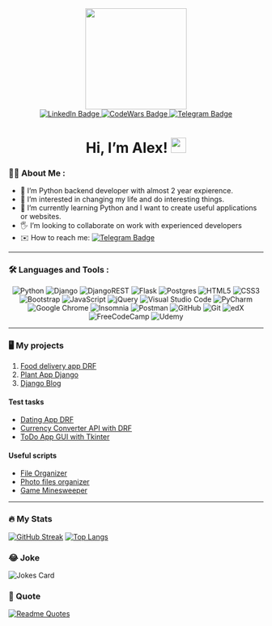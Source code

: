 <div id="header" align="center">
  <img src="https://media.giphy.com/media/SHjOSDkKZ18qOHA5B5/giphy.gif" width="200"/>
</div>

<div id="badges" align="center">
  <a href="https://www.linkedin.com/in/alexandrmiller/">
    <img src="https://img.shields.io/badge/LinkedIn-blue?style=for-the-badge&logo=linkedin&logoColor=white" alt="LinkedIn Badge"/>
  </a>
  <a href="https://www.codewars.com/users/AlexMiller_">
    <img src="https://img.shields.io/badge/CodeWars-orange?style=for-the-badge&logo=codewars&logoColor=white" alt="CodeWars Badge"/>
  </a>
  <a href="https://t.me/isalexornot">
    <img src="https://img.shields.io/badge/Telegram-blue?style=for-the-badge&logo=telegram&logoColor=white" alt="Telegram Badge"/>
  </a>
</div>


<div id="greeting" align="center">
  <h1>
    Hi, I’m Alex!
    <img src="https://media.giphy.com/media/iigp4VDyf5dCLRlGkm/giphy.gif" width="30px"/>
  </h1>
</div>


### :technologist: About Me :

- :slightly_smiling_face: I’m Python backend developer with almost 2 year expierence. 
- :dart: I’m interested in changing my life and do interesting things.
- :seedling: I’m currently learning Python and I want to create useful applications or websites.
- :raised_hand_with_fingers_splayed: I’m looking to collaborate on work with experienced developers 
- :envelope: How to reach me:  [![Telegram Badge](https://img.shields.io/badge/isalexornot-blue?style=flat&logo=Telegram&logoColor=white)](https://t.me/isalexornot)
---

### :hammer_and_wrench: Languages and Tools :
<div align="center">
  
  ![Python](https://img.shields.io/badge/Python-FFD43B?style=for-the-badge&logo=python&logoColor=blue)
  ![Django](https://img.shields.io/badge/django-%23092E20.svg?style=for-the-badge&logo=django&logoColor=white)
  ![DjangoREST](https://img.shields.io/badge/DJANGO-REST-ff1709?style=for-the-badge&logo=django&logoColor=white&color=ff1709&labelColor=gray)
  ![Flask](https://img.shields.io/badge/flask-%23000.svg?style=for-the-badge&logo=flask&logoColor=white)
  ![Postgres](https://img.shields.io/badge/postgres-%23316192.svg?style=for-the-badge&logo=postgresql&logoColor=white)
  ![HTML5](https://img.shields.io/badge/html5-%23E34F26.svg?style=for-the-badge&logo=html5&logoColor=white)
  ![CSS3](https://img.shields.io/badge/css3-%231572B6.svg?style=for-the-badge&logo=css3&logoColor=white)
  ![Bootstrap](https://img.shields.io/badge/bootstrap-%238511FA.svg?style=for-the-badge&logo=bootstrap&logoColor=white)
  ![JavaScript](https://img.shields.io/badge/JavaScript-F7DF1E?style=for-the-badge&logo=javascript&logoColor=black)
  ![jQuery](https://img.shields.io/badge/jquery-%230769AD.svg?style=for-the-badge&logo=jquery&logoColor=white)
  ![Visual Studio Code](https://img.shields.io/badge/Visual%20Studio%20Code-0078d7.svg?style=for-the-badge&logo=visual-studio-code&logoColor=white)
  ![PyCharm](https://img.shields.io/badge/pycharm-143?style=for-the-badge&logo=pycharm&logoColor=white&color=black&labelColor=green)
  ![Google Chrome](https://img.shields.io/badge/Google%20Chrome-4285F4?style=for-the-badge&logo=GoogleChrome&logoColor=white)
  ![Insomnia](https://img.shields.io/badge/Insomnia-black?style=for-the-badge&logo=insomnia&logoColor=5849BE)
  ![Postman](https://img.shields.io/badge/Postman-FF6C37?style=for-the-badge&logo=postman&logoColor=white)
  ![GitHub](https://img.shields.io/badge/github-%23121011.svg?style=for-the-badge&logo=github&logoColor=white)
  ![Git](https://img.shields.io/badge/git-%23F05033.svg?style=for-the-badge&logo=git&logoColor=white)
  ![edX](https://img.shields.io/badge/edX-%2302262B.svg?style=for-the-badge&logo=edX&logoColor=white)
  ![FreeCodeCamp](https://img.shields.io/badge/Freecodecamp-%23123.svg?&style=for-the-badge&logo=freecodecamp&logoColor=green)
  ![Udemy](https://img.shields.io/badge/Udemy-A435F0?style=for-the-badge&logo=Udemy&logoColor=white)
</div>
</ br>
<hr>

### :desktop_computer: My projects
<div id="projects" align="left">
  <ol>
    <li>
      <a href="https://github.com/AlexMiller93/Food_delivery_project">
    Food delivery app DRF
  </a>
    </li>
    <li>
      <a href="https://github.com/AlexMiller93/Plant_app">
    Plant App Django
  </a>
    </li>
    <li>
      <a href="https://github.com/AlexMiller93/django_blog">
    Django Blog
      </a>
  </ol>
  
  <h4>Test tasks</h4>
  <ul>
    <li>
      <a href="https://github.com/AlexMiller93/Dating_app">
    Dating App DRF
      </a>
    </li>
    <li>
      <a href="https://github.com/AlexMiller93/curr_converter">
    Currency Converter API with DRF
      </a>
    </li>
    <li>
      <a href="https://github.com/AlexMiller93/todo_app">
    ToDo App GUI with Tkinter
      </a>
    </li>
  </ul>
  
  <h4>Useful scripts</h4>
  <ul>
    <li>
      <a href="https://github.com/AlexMiller93/File-Organizer">
    File Organizer
      </a>
    </li>
    <li>
      <a href="https://github.com/AlexMiller93/Parsing-photo">
    Photo files organizer
      </a>
    </li>
    <li>
      <a href="https://github.com/AlexMiller93/minesweeper">
    Game Minesweeper
      </a>
    </li>
  </ul>
        
  
</div>

---

### :fire: My Stats

[![GitHub Streak](http://github-readme-streak-stats.herokuapp.com?user=AlexMiller93&theme=merko&hide_border=true&date_format=M%20j%5B%2C%20Y%5D&mode=weekly)](https://git.io/streak-stats)
[![Top Langs](https://github-readme-stats.vercel.app/api/top-langs/?username=AlexMiller93&layout=compact)](https://github.com/anuraghazra/github-readme-stats)


### :joy: Joke

![Jokes Card](https://readme-jokes.vercel.app/api)

### :thinking: Quote

[![Readme Quotes](https://quotes-github-readme.vercel.app/api?type=horizontal&theme=dark)](https://github.com/piyushsuthar/github-readme-quotes)

<!---
AlexMiller93/AlexMiller93 is a ✨ special ✨ repository because its `README.md` (this file) appears on your GitHub profile.
You can click the Preview link to take a look at your changes.

Icons with text
![Python](https://img.shields.io/badge/Python-F7DF1E?style=for-the-badge&logo=python&logoColor=black)
![Django](https://img.shields.io/badge/Django-green?style=for-the-badge&logo=django&logoColor=darkgreen)
![Flask](https://img.shields.io/badge/Flask-orange?style=for-the-badge&logo=flask&logoColor=black)
![HTML](https://img.shields.io/badge/HTML-blue?style=for-the-badge&logo=html5&logoColor=orange)
![CSS](https://img.shields.io/badge/CSS-0d2739?style=for-the-badge&logo=css3&logoColor=blue)
![JavaScript](https://img.shields.io/badge/JavaScript-F7DF1E?style=for-the-badge&logo=javaScript&logoColor=black)
![Bootstrap](https://img.shields.io/badge/Bootstrap-8fbee9?style=for-the-badge&logo=bootstrap&logoColor=7d1dd7)
![Visual Studio Code](https://img.shields.io/badge/VSCode-black?style=for-the-badge&logo=visualstudiocode&logoColor=blue)
![PyCharm](https://img.shields.io/badge/PyCharm-55a0d4?style=for-the-badge&logo=pycharm&logoColor=black)
![Postman](https://img.shields.io/badge/Postman-172d3d?style=for-the-badge&logo=postman&logoColor=orange)
![Insomnia](https://img.shields.io/badge/Insomnia-lightblue?style=for-the-badge&logo=insomnia&logoColor=7d1dd7)
--->

